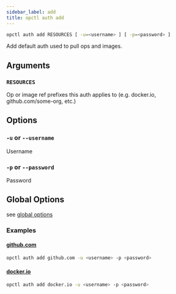 ```yaml
---
sidebar_label: add
title: opctl auth add
---
```


```sh
opctl auth add RESOURCES [ -u=<username> ] [ -p=<password> ]
```

Add default auth used to pull ops and images.

## Arguments

### `RESOURCES`
Op or image ref prefixes this auth applies to (e.g. docker.io, github.com/some-org, etc.)

## Options

### `-u` or `--username`
Username
### `-p` or `--password`
Password
## Global Options
see [global options](../global-options.md)

### Examples

#### [github.com](https://github.com)
```sh
opctl auth add github.com -u <username> -p <password>
```

#### [docker.io](https://hub.docker.com)
```sh
opctl auth add docker.io -u <username> -p <password>
```